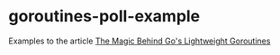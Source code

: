 # goroutines-poll-example

Examples to the article [The Magic Behind Go's Lightweight Goroutines](http://hadar.gr/2017/lightweight-goroutines)